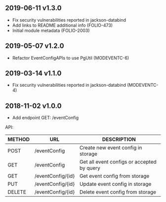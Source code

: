 ## 2019-06-11 v1.3.0
 * Fix security vulnerabilities reported in jackson-databind
 * Add links to README additional info (FOLIO-473)
 * Initial module metadata (FOLIO-2003)

## 2019-05-07 v1.2.0
 * Refactor EventConfigAPIs to use PgUtil (MODEVENTC-6)

## 2019-03-14 v1.1.0
 * Fix security vulnerabilities reported in jackson-databind (MODEVENTC-4)
 
## 2018-11-02 v1.0.0
 * Add endpoint GET: /eventConfig  
 
  API: 
  
  | METHOD |  URL                          | DESCRIPTION                                                       |
  |--------|-------------------------------|-------------------------------------------------------------------|
  | POST   | /eventConfig                  | Create new event config in storage                                |
  | GET    | /eventConfig                  | Get all event configs or accepted by query                        |
  | GET    | /eventConfig/{id}             | Get event config from storage                                     |
  | PUT    | /eventConfig/{id}             | Update event config in storage                                    |
  | DELETE | /eventConfig/{id}             | Delete event config from storage                                  |
